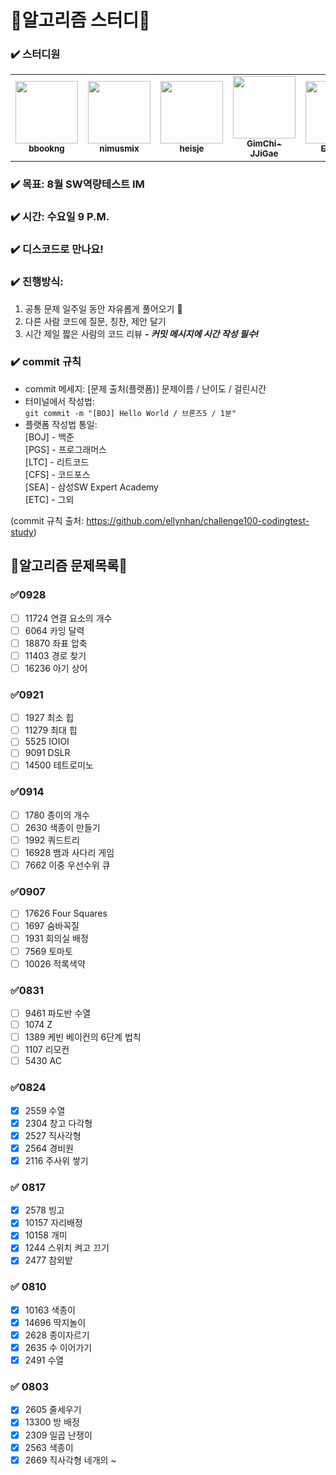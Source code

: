 # 🎇알고리즘 스터디🎇

### ✔️ 스터디원
<table>
  <tr>
   <td align="center"><a href="https://github.com/bbookng"><img src="https://avatars.githubusercontent.com/u/109321163?v=4" width="100px;" alt=""/>
   <br /><sub><b>bbookng</b><br></sub></a></td>
   <td align="center"><a href="https://github.com/nimusmix"><img src="https://avatars.githubusercontent.com/u/109320569?s=400" width="100px;" alt=""/>
   <br /><sub><b>nimusmix</b><br></sub></a></td>
   <td align="center"><a href="https://github.com/heisje"><img src="https://avatars.githubusercontent.com/u/109322450?v=4" width="100px;" alt=""/>
   <br /><sub><b>heisje</b><br></sub></a></td>
   <td align="center"><a href="https://github.com/GimChi-JJiGae"><img src="https://avatars.githubusercontent.com/u/54613889?v=4" width="100px;" alt=""/>
   <br /><sub><b>GimChi-JJiGae</b><br></sub></a></td>
   <td align="center"><a href="https://github.com/EZ-000"><img src="https://avatars.githubusercontent.com/u/85544352?v=4" width="100px;" alt=""/>
   <br /><sub><b>EZ-000</b><br></sub></a></td>
   <td align="center"><a href="https://github.com/Choihyoungkyu"><img src="https://avatars.githubusercontent.com/u/109322428?v=4" width="100px;" alt=""/>
   <br /><sub><b>Choihyoungkyu</b><br></sub></a></td>
  </tr>
</table>

### ✔️ 목표: 8월 SW역량테스트 IM

### ✔️ 시간: 수요일 9 P.M.

### ✔️ 디스코드로 만나요!

### ✔️ 진행방식:
1. 공통 문제 일주일 동안 자유롭게 풀어오기 🌱
2. 다른 사람 코드에 질문, 칭찬, 제안 달기
3. 시간 제일 짧은 사람의 코드 리뷰 ***- 커밋 메시지에 시간 작성 필수!***

### ✔️ commit 규칙
* commit 메세지: [문제 출처(플랫폼)] 문제이름 / 난이도 / 걸린시간
* 터미널에서 작성법:  
```git commit -m "[BOJ] Hello World / 브론즈5 / 1분"```
* 플랫폼 작성법 통일:  
  [BOJ] - 백준  
  [PGS] - 프로그래머스  
  [LTC] - 리트코드  
  [CFS] - 코드포스  
  [SEA] - 삼성SW Expert Academy  
  [ETC] - 그외  
  

(commit 규칙 출처: https://github.com/ellynhan/challenge100-codingtest-study)



## 🎇알고리즘  문제목록🎇

### ✅0928

- [ ] 11724 연결 요소의 개수
- [ ] 6064 카잉 달력
- [ ] 18870 좌표 압축
- [ ] 11403 경로 찾기
- [ ] 16236 아기 상어

### ✅0921

- [ ] 1927 최소 힙
- [ ] 11279 최대 힙
- [ ] 5525 IOIOI
- [ ] 9091 DSLR
- [ ] 14500 테트로미노

### ✅0914

- [ ] 1780 종이의 개수
- [ ] 2630 색종이 만들기
- [ ] 1992 쿼드트리
- [ ] 16928 뱀과 사다리 게임
- [ ] 7662 이중 우선수위 큐

### ✅0907

- [ ] 17626 Four Squares 
- [ ] 1697 숨바꼭질
- [ ] 1931 회의실 배정
- [ ] 7569 토마토
- [ ] 10026 적록색약

### ✅0831

- [ ] 9461 파도반 수열 
- [ ] 1074 Z
- [ ] 1389 케빈 베이컨의 6단계 법칙
- [ ] 1107 리모컨 
- [ ] 5430 AC 

### ✅0824

- [x] 2559 수열
- [x] 2304 창고 다각형
- [x] 2527 직사각형
- [x] 2564 경비원
- [x] 2116 주사위 쌓기

### ✅ 0817

- [x] 2578 빙고
- [x] 10157 자리배정
- [x] 10158 개미
- [x] 1244 스위치 켜고 끄기
- [x] 2477 참외밭

### ✅ 0810

- [x] 10163 색종이
- [x] 14696 딱지놀이
- [x] 2628 종이자르기
- [x] 2635 수 이어가기
- [x] 2491 수열

### ✅ 0803

- [x] 2605 줄세우기
- [x] 13300 방 배정
- [x] 2309 일곱 난쟁이
- [x] 2563 색종이
- [x] 2669 직사각형 네개의 ~
